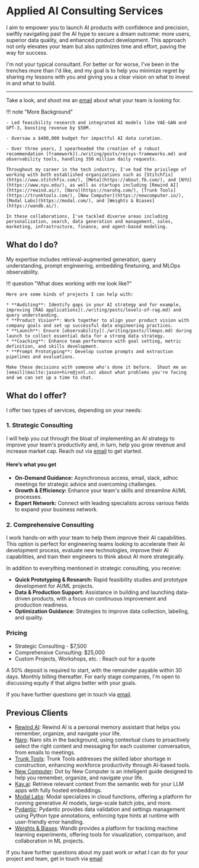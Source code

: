# Applied AI Consulting Services

I aim to empower you to launch AI products with confidence and precision, swiftly navigating past the AI hype to secure a dream outcome: more users, superior data quality, and enhanced product development. This approach not only elevates your team but also optimizes time and effort, paving the way for success.

I'm not your typical consultant. For better or for worse, I've been in the trenches more than I'd like, and my goal is to help you minimize regret by sharing my lessons with you and giving you a clear vision on what to invest in and what to build.

---

Take a look, and shoot me an [email](mailto:jason+hire@jxnl.co) about what your team is looking for.

!!! note "More Background"

    - Led feasibility research and integrated AI models like VAE-GAN and GPT-3, boosting revenue by $50M.

    - Oversaw a $400,000 budget for impactful AI data curation.

    - Over three years, I spearheaded the creation of a robust recommendation [framework](./writing/posts/recsys-frameworks.md) and observability tools, handling 350 million daily requests.

    Throughout my career in the tech industry, I've had the privilege of working with both established organizations such as [Stitchfix](https://www.stitchfix.com/), [Meta](https://about.fb.com/), and [NYU](https://www.nyu.edu/), as well as startups including [Rewind AI](https://rewind.ai/), [Naro](https://narohq.com/), [Trunk Tools](https://trunktools.com/), [New Computer](https://newcomputer.io/), [Modal Labs](https://modal.com/), and [Weights & Biases](https://wandb.ai/).

    In these collaborations, I've tackled diverse areas including personalization, search, data generation and management, sales, marketing, infrastructure, finance, and agent-based modeling.

## What do I do?

My expertise includes retrieval-augmented generation, query understanding, prompt engineering, embedding finetuning, and MLOps observability.

!!! question "What does working with me look like?"

    Here are some kinds of projects I can help with:

    * **Auditing**: Identify gaps in your AI strategy and for example, improving [RAG applications](./writing/posts/levels-of-rag.md) and query understanding.
    * **Product Vision**: Work together to align your product vision with company goals and set up successful data engineering practices.
    * **Launch**: Ensure [observability](./writing/posts/llmops.md) during launch to collect essential data for a strong data strategy.
    * **Coaching**: Enhance team performance with goal setting, metric definition, and skills development.
    * **Prompt Prototyping**: Develop custom prompts and extraction pipelines and evaluations.

    Make these decisions with someone who's done it before.  Shoot me an [email](mailto:jason+hire@jxnl.co) about what problems you're facing and we can set up a time to chat.

## What do I offer?

I offer two types of services, depending on your needs:

### 1. Strategic Consulting

I will help you cut through the bloat of implementing an AI strategy to improve your team's productivity and, in turn, help you grow revenue and increase market cap. Reach out via [email](mailto:jason+hire@jxnl.co) to get started.

#### Here’s what you get

- **On-Demand Guidance:** Asynchronous access, email, slack, adhoc meetings for strategic advice and overcoming challenges.
- **Growth & Efficiency:** Enhance your team's skills and streamline AI/ML processes.
- **Expert Network:** Connect with leading specialists across various fields to expand your business network.

### 2. Comprehensive Consulting

I work hands-on with your team to help them improve their AI capabilities. This option is perfect for engineering teams looking to accelerate their AI development process, evaluate new technologies, improve their AI capabilities, and train their engineers to think about AI more strategically.

In addition to everything mentioned in strategic consulting, you receive:

- **Quick Prototyping & Research:** Rapid feasibility studies and prototype development for AI/ML projects.
- **Data & Production Support:** Assistance in building and launching data-driven products, with a focus on continuous improvement and production readiness.
- **Optimization Guidance:** Strategies to improve data collection, labeling, and quality.

### Pricing

- Strategic Consulting - $7,500
- Comprehensive Consulting: $25,000
- Custom Projects, Workshops, etc. : Reach out for a quote

A 50% deposit is required to start, with the remainder payable within 30 days. Monthly billing thereafter. For early stage companies, I'm open to discussing equity if that aligns better with your goals.

If you have further questions get in touch via [email](mailto:jason+hire@jxnl.co).

## Previous Clients

- [Rewind AI](http://rewind.ai/): Rewind AI is a personal memory assistant that helps you remember, organize, and navigate your life.
- [Naro](http://narohq.com/): Naro sits in the background, using contextual clues to proactively select the right content and messaging for each customer conversation, from emails to meetings.
- [Trunk Tools](https://trunktools.com/): Trunk Tools addresses the skilled labor shortage in construction, enhancing workforce productivity through AI-based tools.
- [New Computer](http://new.computer/): Dot by New Computer is an intelligent guide designed to help you remember, organize, and navigate your life.
- [Kay.ai](http://kay.ai/): Retrieve relevant context from the semantic web for your LLM apps with fully hosted embeddings.
- [Modal Labs](https://modal.com/): Modal specializes in cloud functions, offering a platform for running generative AI models, large-scale batch jobs, and more.
- [Pydantic](http://pydantic.dev/): Pydantic provides data validation and settings management using Python type annotations, enforcing type hints at runtime with user-friendly error handling.
- [Weights & Biases](https://wandb.ai/): Wandb provides a platform for tracking machine learning experiments, offering tools for visualization, comparison, and collaboration in ML projects.

If you have further questions about my past work or what I can do for your project and team, get in touch via [email](mailto:jason+hire@jxnl.co)
